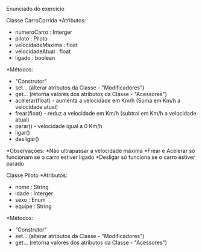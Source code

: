 Enunciado do exercício
   
Classe CarroCorrida
*Atributos:
- numeroCarro : Interger
- piloto : Piloto
- velocidadeMaxima : float
- velocidadeAtual : float
- ligado : boolean

*Métodos:
+ "Construtor"
+ set... (alterar atributos da Classe - "Modificadores")
+ get... (retorna valores dos atributos da Classe - "Acessores")
+ acelerar(float) - aumenta a velocidade em Km/h (Soma em Km/h a velocidade atual)
+ frear(float) - reduz a velocidade em Km/h (subtrai em Km/h a velocidade atual)
+ parar() - velocidade igual a 0 Km/h
+ ligar()
+ desligar()

*Observações:
*Não ultrapassar a velocidade máxima
*Frear e Acelerar só funcionam se o carro estiver ligado
*Desligar só funciona se o carro estiver parado

Classe Piloto
*Atributos:
- nome : String
- idade : Interger
- sexo : Enum
- equipe : String

*Métodos:
+ "Construtor"
+ set... (alterar atributos da Classe - "Modificadores")
+ get... (retorna valores dos atributos da Classe - "Acessores")
